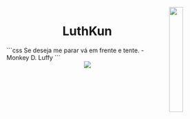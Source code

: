 <img src="https://i.imgur.com/Np65k86.png" width="25%" align="right">
<h1 align="center">LuthKun</h1>
```css
Se deseja me parar vá em frente e tente.
- Monkey D. Luffy
```
<br>
<div align="center"><img src="https://discord.c99.nl/widget/theme-3/278723465706602496.png" /> </div>
